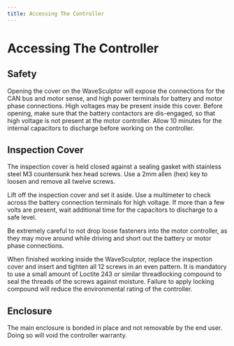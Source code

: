 ```yaml
---
title: Accessing The Controller
---
```


# Accessing The Controller

## Safety

Opening the cover on the WaveSculptor will expose the connections for the CAN bus and motor sense, and high power terminals for battery and motor phase connections.  High voltages may be present inside this cover.  Before opening, make sure that the battery contactors are dis-engaged, so that high voltage is not present at the motor controller.  Allow 10 minutes for the internal capacitors to discharge before working on the controller.

## Inspection Cover

The inspection cover is held closed against a sealing gasket with stainless steel M3 countersunk hex head screws.  Use a 2mm allen (hex) key to loosen and remove all twelve screws.

Lift off the inspection cover and set it aside.  Use a multimeter to check across the battery connection terminals for high voltage.  If more than a few volts are present, wait additional time for the capacitors to discharge to a safe level.  

Be extremely careful to not drop loose fasteners into the motor controller, as they may move around while driving and short out the battery or motor phase connections.  

When finished working inside the WaveSculptor, replace the inspection cover and insert and tighten all 12 screws in an even pattern.  It is mandatory to use a small amount of Loctite 243 or similar threadlocking compound to seal the threads of the screws against moisture.  Failure to apply locking compound will reduce the environmental rating of the controller.

## Enclosure

The main enclosure is bonded in place and not removable by the end user. Doing so will void the controller warranty.
